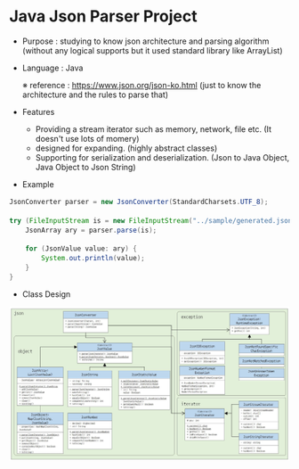 # Java Json Parser Project

- Purpose : studying to know json architecture and parsing algorithm (without any logical supports but it used standard library like ArrayList)
- Language : Java

    ※ reference : https://www.json.org/json-ko.html (just to know the architecture and the rules to parse that)

- Features
    - Providing a stream iterator such as memory, network, file etc. (It doesn't use lots of momery)
    - designed for expanding. (highly abstract classes)
    - Supporting for serialization and deserialization. (Json to Java Object, Java Object to Json String)

- Example

```Java
JsonConverter parser = new JsonConverter(StandardCharsets.UTF_8);

try (FileInputStream is = new FileInputStream("../sample/generated.json")) {
    JsonArray ary = parser.parse(is);

    for (JsonValue value: ary) {
        System.out.println(value);
    }
}
```

- Class Design
<img src="./img/diagram.JPG"/>
